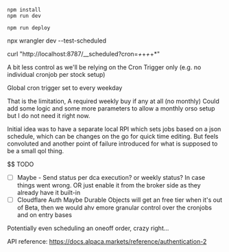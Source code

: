 ```
npm install
npm run dev
```

```
npm run deploy
```


npx wrangler dev --test-scheduled

curl "http://localhost:8787/__scheduled?cron=*+*+*+*+*"


A bit less control as we'll be relying on the Cron Trigger only (e.g. no individual cronjob per stock setup)



Global cron trigger set to every weekday

That is the limitation,
A required weekly buy if any at all (no monthly)
Could add some logic and some more parameters to allow a monthly orso setup but I do not need it right now.

Initial idea was to have a separate local RPI which sets jobs based on a json schedule, which can be changes on the go for quick time editing. But feels convoluted and another point of failure introduced for what is supposed to be a small qol thing.



$$
TODO
- [ ] Maybe - Send status per dca execution? or weekly status? In case things went wrong. OR just enable it from the broker side as they already have it built-in
- [ ] Cloudflare Auth 
Maybe Durable Objects will get an free tier when it's out of Beta, then we would ahv emore granular control over the cronjobs and on entry bases

Potentially even scheduling an oneoff order, crazy right...

API reference: https://docs.alpaca.markets/reference/authentication-2 